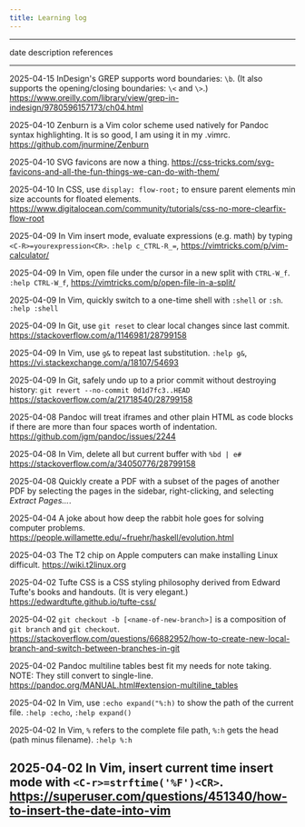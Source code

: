 ```yaml
---
title: Learning log
---
```


----------------------------------------------------------------------------------------------------------------------------------------------------------------------------------------------
date            description                                                                                                                 references
-----------     -----------------------------------------------------------------------------------------------------------------------     --------------------------------------------------
2025-04-15      InDesign's GREP supports word boundaries: `\b`. (It also supports the opening/closing boundaries: `\<` and `\>`.)           <https://www.oreilly.com/library/view/grep-in-indesign/9780596157173/ch04.html>

2025-04-10      Zenburn is a Vim color scheme used natively for Pandoc syntax highlighting. It is so good, I am using it in my .vimrc.      <https://github.com/jnurmine/Zenburn>

2025-04-10      SVG favicons are now a thing.                                                                                               <https://css-tricks.com/svg-favicons-and-all-the-fun-things-we-can-do-with-them/>

2025-04-10      In CSS, use `display: flow-root;` to ensure parent elements min size accounts for floated elements.                         <https://www.digitalocean.com/community/tutorials/css-no-more-clearfix-flow-root>

2025-04-09      In Vim insert mode, evaluate expressions (e.g. math) by typing `<C-R>=yourexpression<CR>`.                                  `:help c_CTRL-R_=`, <https://vimtricks.com/p/vim-calculator/>

2025-04-09      In Vim, open file under the cursor in a new split with `CTRL-W_f`.                                                          `:help CTRL-W_f`, <https://vimtricks.com/p/open-file-in-a-split/>

2025-04-09      In Vim, quickly switch to  a one-time shell with `:shell` or `:sh`.                                                         `:help :shell`

2025-04-09      In Git, use `git reset` to clear local changes since last commit.                                                           <https://stackoverflow.com/a/1146981/28799158>

2025-04-09      In Vim, use `g&` to repeat last substitution.                                                                               `:help g&`, <https://vi.stackexchange.com/a/18107/54693>

2025-04-09      In Git, safely undo up to a prior commit without destroying history: `git revert --no-commit 0d1d7fc3..HEAD`                <https://stackoverflow.com/a/21718540/28799158>

2025-04-08      Pandoc will treat iframes and other plain HTML as code blocks if there are more than four spaces worth of indentation.      <https://github.com/jgm/pandoc/issues/2244>

2025-04-08      In Vim, delete all but current buffer with `%bd | e#`                                                                       <https://stackoverflow.com/a/34050776/28799158>

2025-04-08      Quickly create a PDF with a subset of the pages of another PDF by selecting the pages in the sidebar, right-clicking,
                and selecting *Extract Pages…*.

2025-04-04      A joke about how deep the rabbit hole goes for solving computer problems.                                                   <https://people.willamette.edu/~fruehr/haskell/evolution.html>

2025-04-03      The T2 chip on Apple computers can make installing Linux difficult.                                                         <https://wiki.t2linux.org>

2025-04-02      Tufte CSS is a CSS styling philosophy derived from Edward Tufte's books and handouts. (It is very elegant.)                 <https://edwardtufte.github.io/tufte-css/>

2025-04-02      `git checkout -b [<name-of-new-branch>]` is a composition of `git branch` and `git checkout`.                               <https://stackoverflow.com/questions/66882952/how-to-create-new-local-branch-and-switch-between-branches-in-git>

2025-04-02      Pandoc multiline tables best fit my needs for note taking. NOTE: They still convert to single-line.                         <https://pandoc.org/MANUAL.html#extension-multiline_tables>

2025-04-02      In Vim, use `:echo expand("%:h)` to show the path of the current file.                                                      `:help :echo`, `:help expand()`

2025-04-02      In Vim, `%` refers to the complete file path, `%:h` gets the head (path minus filename).                                    `:help %:h`

2025-04-02      In Vim, insert current time insert mode with `<C-r>=strftime('%F')<CR>`.                                                    <https://superuser.com/questions/451340/how-to-insert-the-date-into-vim>
----------------------------------------------------------------------------------------------------------------------------------------------------------------------------------------------
